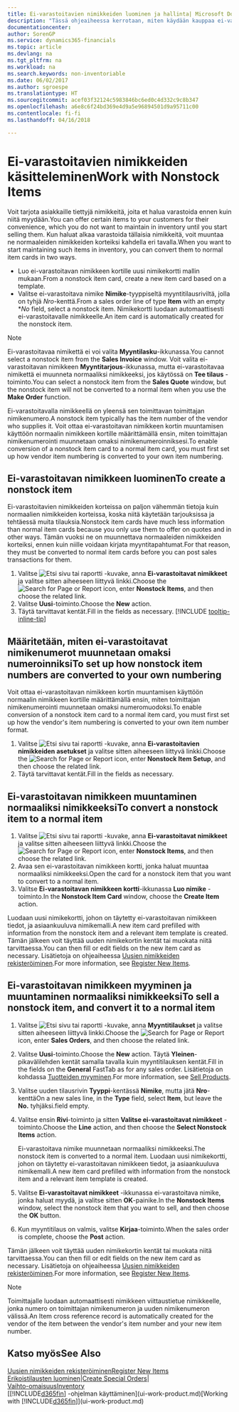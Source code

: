 ```yaml
---
title: Ei-varastoitavien nimikkeiden luominen ja hallinta| Microsoft Docs
description: "Tässä ohjeaiheessa kerrotaan, miten käydään kauppaa ei-varastoitavilla nimikkeillä tai nimikkeillä, joita ei säilytetä varastossa."
documentationcenter: 
author: SorenGP
ms.service: dynamics365-financials
ms.topic: article
ms.devlang: na
ms.tgt_pltfrm: na
ms.workload: na
ms.search.keywords: non-inventoriable
ms.date: 06/02/2017
ms.author: sgroespe
ms.translationtype: HT
ms.sourcegitcommit: acef03f32124c5983846bc6ed0c4d332c9c8b347
ms.openlocfilehash: a6e8c6f24bd369e4d9a5e96894501d9a95711c00
ms.contentlocale: fi-fi
ms.lasthandoff: 04/16/2018

---
```

# <a name="work-with-nonstock-items"></a><span data-ttu-id="70dcb-103">Ei-varastoitavien nimikkeiden käsitteleminen</span><span class="sxs-lookup"><span data-stu-id="70dcb-103">Work with Nonstock Items</span></span>
<span data-ttu-id="70dcb-104">Voit tarjota asiakkaille tiettyjä nimikkeitä, joita et halua varastoida ennen kuin niitä myydään.</span><span class="sxs-lookup"><span data-stu-id="70dcb-104">You can offer certain items to your customers for their convenience, which you do not want to maintain in inventory until you start selling them.</span></span> <span data-ttu-id="70dcb-105">Kun haluat alkaa varastoida tällaisia nimikkeitä, voit muuntaa ne normaaleiden nimikkeiden korteiksi kahdella eri tavalla.</span><span class="sxs-lookup"><span data-stu-id="70dcb-105">When you want to start maintaining such items in inventory, you can convert them to normal item cards in two ways.</span></span>

* <span data-ttu-id="70dcb-106">Luo ei-varastoitavan nimikkeen kortille uusi nimikekortti mallin mukaan.</span><span class="sxs-lookup"><span data-stu-id="70dcb-106">From a nonstock item card, create a new item card based on a template.</span></span>
* <span data-ttu-id="70dcb-107">Valitse ei-varastoitava nimike **Nimike**-tyyppiseltä myyntitilausriviltä, jolla on tyhjä *Nro*-kenttä.</span><span class="sxs-lookup"><span data-stu-id="70dcb-107">From a sales order line of type **Item** with an empty \**No* field, select a nonstock item.</span></span> <span data-ttu-id="70dcb-108">Nimikekortti luodaan automaattisesti ei-varastoitavalle nimikkeelle.</span><span class="sxs-lookup"><span data-stu-id="70dcb-108">An item card is automatically created for the nonstock item.</span></span>

> [!NOTE]  
>   <span data-ttu-id="70dcb-109">Ei-varastoitavaa nimikettä ei voi valita **Myyntilasku**-ikkunassa.</span><span class="sxs-lookup"><span data-stu-id="70dcb-109">You cannot select a nonstock item from the **Sales Invoice** window.</span></span> <span data-ttu-id="70dcb-110">Voit valita ei-varastoitavan nimikkeen **Myyntitarjous**-ikkunassa, mutta ei-varastoitavaa nimikettä ei muunneta normaaliksi nimikkeeksi, jos käytössä on **Tee tilaus** -toiminto.</span><span class="sxs-lookup"><span data-stu-id="70dcb-110">You can select a nonstock item from the **Sales Quote** window, but the nonstock item will not be converted to a normal item when you use the **Make Order** function.</span></span>

<span data-ttu-id="70dcb-111">Ei-varastoitavalla nimikkeellä on yleensä sen toimittavan toimittajan nimikenumero.</span><span class="sxs-lookup"><span data-stu-id="70dcb-111">A nonstock item typically has the item number of the vendor who supplies it.</span></span> <span data-ttu-id="70dcb-112">Voit ottaa ei-varastoitavan nimikkeen kortin muuntamisen käyttöön normaalin nimikkeen kortille määrittämällä ensin, miten toimittajan nimikenumerointi muunnetaan omaksi nimikenumeroinniksesi.</span><span class="sxs-lookup"><span data-stu-id="70dcb-112">To enable conversion of a nonstock item card to a normal item card, you must first set up how vendor item numbering is converted to your own item numbering.</span></span>   

## <a name="to-create-a-nonstock-item"></a><span data-ttu-id="70dcb-113">Ei-varastoitavan nimikkeen luominen</span><span class="sxs-lookup"><span data-stu-id="70dcb-113">To create a nonstock item</span></span>
<span data-ttu-id="70dcb-114">Ei-varastoitavien nimikkeiden korteissa on paljon vähemmän tietoja kuin normaalien nimikkeiden korteissa, koska niitä käytetään tarjouksissa ja tehtäessä muita tilauksia.</span><span class="sxs-lookup"><span data-stu-id="70dcb-114">Nonstock item cards have much less information than normal item cards because you only use them to offer on quotes and in other ways.</span></span> <span data-ttu-id="70dcb-115">Tämän vuoksi ne on muunnettava normaaleiden nimikkeiden korteiksi, ennen kuin niille voidaan kirjata myyntitapahtumat.</span><span class="sxs-lookup"><span data-stu-id="70dcb-115">For that reason, they must be converted to normal item cards before you can post sales transactions for them.</span></span>

1. <span data-ttu-id="70dcb-116">Valitse ![Etsi sivu tai raportti](media/ui-search/search_small.png "Etsi sivu tai raportti -kuvake") -kuvake, anna **Ei-varastoitavat nimikkeet** ja valitse sitten aiheeseen liittyvä linkki.</span><span class="sxs-lookup"><span data-stu-id="70dcb-116">Choose the ![Search for Page or Report](media/ui-search/search_small.png "Search for Page or Report icon") icon, enter **Nonstock Items**, and then choose the related link.</span></span>
2. <span data-ttu-id="70dcb-117">Valitse **Uusi**-toiminto.</span><span class="sxs-lookup"><span data-stu-id="70dcb-117">Choose the **New** action.</span></span>
3. <span data-ttu-id="70dcb-118">Täytä tarvittavat kentät.</span><span class="sxs-lookup"><span data-stu-id="70dcb-118">Fill in the fields as necessary.</span></span> [!INCLUDE [tooltip-inline-tip](includes/tooltip-inline-tip_md.md)]

## <a name="to-set-up-how-nonstock-item-numbers-are-converted-to-your-own-numbering"></a><span data-ttu-id="70dcb-119">Määritetään, miten ei-varastoitavat nimikenumerot muunnetaan omaksi numeroinniksi</span><span class="sxs-lookup"><span data-stu-id="70dcb-119">To set up how nonstock item numbers are converted to your own numbering</span></span>
<span data-ttu-id="70dcb-120">Voit ottaa ei-varastoitavan nimikkeen kortin muuntamisen käyttöön normaalin nimikkeen kortille määrittämällä ensin, miten toimittajan nimikenumerointi muunnetaan omaksi numeromuodoksi.</span><span class="sxs-lookup"><span data-stu-id="70dcb-120">To enable conversion of a nonstock item card to a normal item card, you must first set up how the vendor's item numbering is converted to your own item number format.</span></span>

1. <span data-ttu-id="70dcb-121">Valitse ![Etsi sivu tai raportti](media/ui-search/search_small.png "Etsi sivu tai raportti -kuvake") -kuvake, anna **Ei-varastoitavien nimikkeiden asetukset** ja valitse sitten aiheeseen liittyvä linkki.</span><span class="sxs-lookup"><span data-stu-id="70dcb-121">Choose the ![Search for Page or Report](media/ui-search/search_small.png "Search for Page or Report icon") icon, enter **Nonstock Item Setup**, and then choose the related link.</span></span>
2. <span data-ttu-id="70dcb-122">Täytä tarvittavat kentät.</span><span class="sxs-lookup"><span data-stu-id="70dcb-122">Fill in the fields as necessary.</span></span>

## <a name="to-convert-a-nonstock-item-to-a-normal-item"></a><span data-ttu-id="70dcb-123">Ei-varastoitavan nimikkeen muuntaminen normaaliksi nimikkeeksi</span><span class="sxs-lookup"><span data-stu-id="70dcb-123">To convert a nonstock item to a normal item</span></span>
1. <span data-ttu-id="70dcb-124">Valitse ![Etsi sivu tai raportti](media/ui-search/search_small.png "Etsi sivu tai raportti -kuvake") -kuvake, anna **Ei-varastoitavat nimikkeet** ja valitse sitten aiheeseen liittyvä linkki.</span><span class="sxs-lookup"><span data-stu-id="70dcb-124">Choose the ![Search for Page or Report](media/ui-search/search_small.png "Search for Page or Report icon") icon, enter **Nonstock Items**, and then choose the related link.</span></span>
2. <span data-ttu-id="70dcb-125">Avaa sen ei-varastoitavan nimikkeen kortti, jonka haluat muuntaa normaaliksi nimikkeeksi.</span><span class="sxs-lookup"><span data-stu-id="70dcb-125">Open the card for a nonstock item that you want to convert to a normal item.</span></span>
3. <span data-ttu-id="70dcb-126">Valitse **Ei-varastoitavan nimikkeen kortti**-ikkunassa **Luo nimike** -toiminto.</span><span class="sxs-lookup"><span data-stu-id="70dcb-126">In the **Nonstock Item Card** window, choose the **Create Item** action.</span></span>

<span data-ttu-id="70dcb-127">Luodaan uusi nimikekortti, johon on täytetty ei-varastoitavan nimikkeen tiedot, ja asiaankuuluva nimikemalli.</span><span class="sxs-lookup"><span data-stu-id="70dcb-127">A new item card prefilled with information from the nonstock item and a relevant item template is created.</span></span> <span data-ttu-id="70dcb-128">Tämän jälkeen voit täyttää uuden nimikekortin kentät tai muokata niitä tarvittaessa.</span><span class="sxs-lookup"><span data-stu-id="70dcb-128">You can then fill or edit fields on the new item card as necessary.</span></span> <span data-ttu-id="70dcb-129">Lisätietoja on ohjeaiheessa [Uusien nimikkeiden rekisteröiminen](inventory-how-register-new-items.md).</span><span class="sxs-lookup"><span data-stu-id="70dcb-129">For more information, see [Register New Items](inventory-how-register-new-items.md).</span></span>

## <a name="to-sell-a-nonstock-item-and-convert-it-to-a-normal-item"></a><span data-ttu-id="70dcb-130">Ei-varastoitavan nimikkeen myyminen ja muuntaminen normaaliksi nimikkeeksi</span><span class="sxs-lookup"><span data-stu-id="70dcb-130">To sell a nonstock item, and convert it to a normal item</span></span>
1. <span data-ttu-id="70dcb-131">Valitse ![Etsi sivu tai raportti](media/ui-search/search_small.png "Etsi sivu tai raportti -kuvake") -kuvake, anna **Myyntitilaukset** ja valitse sitten aiheeseen liittyvä linkki.</span><span class="sxs-lookup"><span data-stu-id="70dcb-131">Choose the ![Search for Page or Report](media/ui-search/search_small.png "Search for Page or Report icon") icon, enter **Sales Orders**, and then choose the related link.</span></span>
2. <span data-ttu-id="70dcb-132">Valitse **Uusi**-toiminto.</span><span class="sxs-lookup"><span data-stu-id="70dcb-132">Choose the **New** action.</span></span> <span data-ttu-id="70dcb-133">Täytä **Yleinen**-pikavälilehden kentät samalla tavalla kuin myyntitilauksen kentät.</span><span class="sxs-lookup"><span data-stu-id="70dcb-133">Fill in the fields on the **General** FastTab as for any sales order.</span></span> <span data-ttu-id="70dcb-134">Lisätietoja on kohdassa [Tuotteiden myyminen](sales-how-sell-products.md).</span><span class="sxs-lookup"><span data-stu-id="70dcb-134">For more information, see [Sell Products](sales-how-sell-products.md).</span></span>
3. <span data-ttu-id="70dcb-135">Valitse uuden tilausrivin **Tyyppi**-kentässä **Nimike**, mutta jätä **Nro**-kenttä</span><span class="sxs-lookup"><span data-stu-id="70dcb-135">On a new sales line, in the **Type** field, select **Item**, but leave the **No.**</span></span> <span data-ttu-id="70dcb-136">tyhjäksi.</span><span class="sxs-lookup"><span data-stu-id="70dcb-136">field empty.</span></span>
4. <span data-ttu-id="70dcb-137">Valitse ensin **Rivi**-toiminto ja sitten **Valitse ei-varastoitavat nimikkeet** -toiminto.</span><span class="sxs-lookup"><span data-stu-id="70dcb-137">Choose the **Line** action, and then choose the **Select Nonstock Items** action.</span></span>

    <span data-ttu-id="70dcb-138">Ei-varastoitava nimike muunnetaan normaaliksi nimikkeeksi.</span><span class="sxs-lookup"><span data-stu-id="70dcb-138">The nonstock item is converted to a normal item.</span></span> <span data-ttu-id="70dcb-139">Luodaan uusi nimikekortti, johon on täytetty ei-varastoitavan nimikkeen tiedot, ja asiaankuuluva nimikemalli.</span><span class="sxs-lookup"><span data-stu-id="70dcb-139">A new item card prefilled with information from the nonstock item and a relevant item template is created.</span></span>
5. <span data-ttu-id="70dcb-140">Valitse **Ei-varastoitavat nimikkeet** -ikkunassa ei-varastoitava nimike, jonka haluat myydä, ja valitse sitten **OK**-painike.</span><span class="sxs-lookup"><span data-stu-id="70dcb-140">In the **Nonstock Items** window, select the nonstock item that you want to sell, and then choose the **OK** button.</span></span>
6. <span data-ttu-id="70dcb-141">Kun myyntitilaus on valmis, valitse **Kirjaa**-toiminto.</span><span class="sxs-lookup"><span data-stu-id="70dcb-141">When the sales order is complete, choose the **Post** action.</span></span>

<span data-ttu-id="70dcb-142">Tämän jälkeen voit täyttää uuden nimikekortin kentät tai muokata niitä tarvittaessa.</span><span class="sxs-lookup"><span data-stu-id="70dcb-142">You can then fill or edit fields on the new item card as necessary.</span></span> <span data-ttu-id="70dcb-143">Lisätietoja on ohjeaiheessa [Uusien nimikkeiden rekisteröiminen](inventory-how-register-new-items.md).</span><span class="sxs-lookup"><span data-stu-id="70dcb-143">For more information, see [Register New Items](inventory-how-register-new-items.md).</span></span>

> [!NOTE]  
>   <span data-ttu-id="70dcb-144">Toimittajalle luodaan automaattisesti nimikkeen viittaustietue nimikkeelle, jonka numero on toimittajan nimikenumeron ja uuden nimikenumeron välissä.</span><span class="sxs-lookup"><span data-stu-id="70dcb-144">An Item cross reference record is automatically created for the vendor of the item between the vendor's item number and your new item number.</span></span>

## <a name="see-also"></a><span data-ttu-id="70dcb-145">Katso myös</span><span class="sxs-lookup"><span data-stu-id="70dcb-145">See Also</span></span>
[<span data-ttu-id="70dcb-146">Uusien nimikkeiden rekisteröiminen</span><span class="sxs-lookup"><span data-stu-id="70dcb-146">Register New Items</span></span>](inventory-how-register-new-items.md)  
<span data-ttu-id="70dcb-147">[Erikoistilausten luominen](sales-how-to-create-special-orders.md)|</span><span class="sxs-lookup"><span data-stu-id="70dcb-147">[Create Special Orders](sales-how-to-create-special-orders.md)|</span></span>  
[<span data-ttu-id="70dcb-148">Vaihto-omaisuus</span><span class="sxs-lookup"><span data-stu-id="70dcb-148">Inventory</span></span>](inventory-manage-inventory.md)  
<span data-ttu-id="70dcb-149">[[!INCLUDE[d365fin](includes/d365fin_md.md)] -ohjelman käyttäminen](ui-work-product.md)</span><span class="sxs-lookup"><span data-stu-id="70dcb-149">[Working with [!INCLUDE[d365fin](includes/d365fin_md.md)]](ui-work-product.md)</span></span>

